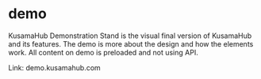 # demo

KusamaHub Demonstration Stand is the visual final version of KusamaHub and its features. The demo is more about the design and how the elements work. All content on demo is preloaded and not using API.

Link: demo.kusamahub.com